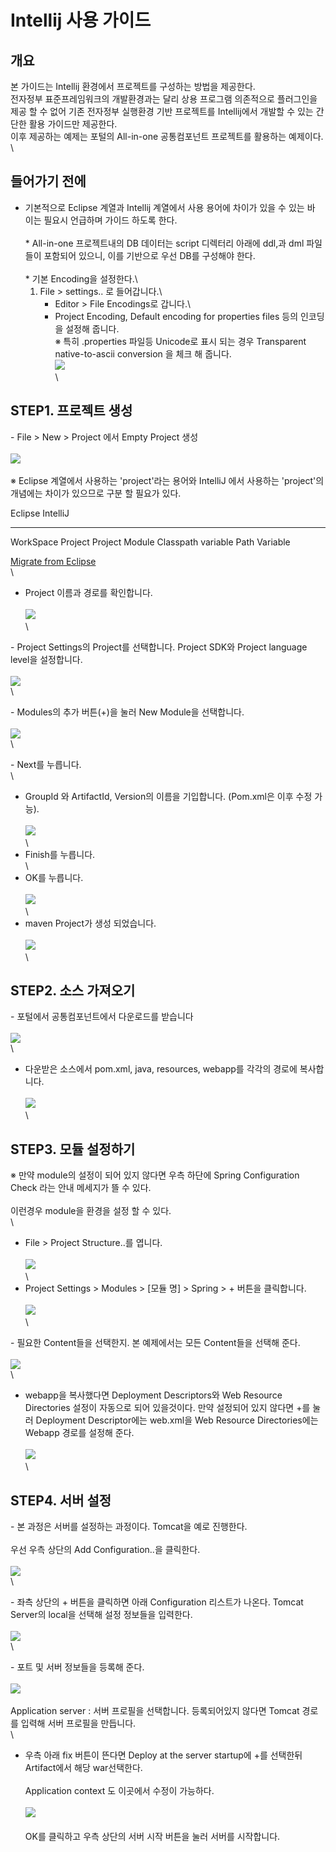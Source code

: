 # Intellij 사용 가이드

## 개요

본 가이드는 Intellij 환경에서 프로젝트를 구성하는 방법을 제공한다.\
전자정부 표준프레임워크의 개발환경과는 달리 상용 프로그램 의존적으로
플러그인을 제공 할 수 없어 기존 전자정부 실행환경 기반 프로젝트를
Intellij에서 개발할 수 있는 간단한 활용 가이드만 제공한다.\
이후 제공하는 예제는 포털의 All-in-one 공통컴포넌트 프로젝트를 활용하는
예제이다.\
\

## 들어가기 전에

-   기본적으로 Eclipse 계열과 Intellij 계열에서 사용 용어에 차이가 있을
    수 있는 바 이는 필요시 언급하며 가이드 하도록 한다.\
    \
    \* All-in-one 프로젝트내의 DB 데이터는 script 디렉터리 아래에 ddl,과
    dml 파일들이 포함되어 있으니, 이를 기반으로 우선 DB를 구성해야
    한다.\
    \
    \* 기본 Encoding을 설정한다.\
    1.  File \> settings.. 로 들어갑니다.\
        - Editor \> File Encodings로 갑니다.\
        - Project Encoding, Default encoding for properties files 등의
        인코딩을 설정해 줍니다.\
        ※ 특히 .properties 파일등 Unicode로 표시 되는 경우 Transparent
        native-to-ascii conversion 을 체크 해 줍니다.\
        ![](/egovframework/dev3.10/etcdevtool/intellij/settings_encoding.png)\
        \

## STEP1. 프로젝트 생성

\- File \> New \> Project 에서 Empty Project 생성\
\
![](/egovframework/dev3.10/etcdevtool/intellij/createemptyproject.png)\
\
※ Eclipse 계열에서 사용하는 \'project\'라는 용어와 IntelliJ 에서
사용하는 \'project\'의 개념에는 차이가 있으므로 구분 할 필요가 있다.

  Eclipse              IntelliJ
  -------------------- ---------------
  WorkSpace            Project
  Project              Module
  Classpath variable   Path Variable

[Migrate from
Eclipse](https://www.jetbrains.com/help/idea/migrating-from-eclipse-to-intellij-idea.html#workflows)\
\
- Project 이름과 경로를 확인합니다.\
\
![](/egovframework/dev3.10/etcdevtool/intellij/insertprojectname.png)\
\

\- Project Settings의 Project를 선택합니다. Project SDK와 Project
language level을 설정합니다.\
\
![](/egovframework/dev3.10/etcdevtool/intellij/project_structure_setting.png)\
\

\- Modules의 추가 버튼(+)을 눌러 New Module을 선택합니다.\
\
![](/egovframework/dev3.10/etcdevtool/intellij/new_module_setting.png)\
\

\- Next를 누릅니다.\
\
- GroupId 와 ArtifactId, Version의 이름을 기입합니다. (Pom.xml은 이후
수정 가능).\
\
![](/egovframework/dev3.10/etcdevtool/intellij/new_module_groupid_setting.png)\
\
- Finish를 누릅니다.\
\
- OK를 누릅니다.\
\
![](/egovframework/dev3.10/etcdevtool/intellij/project_structure_setting_ok.png)\
\
- maven Project가 생성 되었습니다.\
\
![](/egovframework/dev3.10/etcdevtool/intellij/complete_creating_mave_project.png)\
\

## STEP2. 소스 가져오기

\- 포털에서 공통컴포넌트에서 다운로드를 받습니다\
\
![](/egovframework/dev3.10/etcdevtool/intellij/portal_allinone_down.png)\
\
- 다운받은 소스에서 pom.xml, java, resources, webapp를 각각의 경로에
복사합니다.\
\
![](/egovframework/dev3.10/etcdevtool/intellij/copy_each_source.png)\
\

## STEP3. 모듈 설정하기

※ 만약 module의 설정이 되어 있지 않다면 우측 하단에 Spring Configuration
Check 라는 안내 메세지가 뜰 수 있다.\
\
이런경우 module을 환경을 설정 할 수 있다.\
\
- File \> Project Structure..를 엽니다.\
\
![](/egovframework/dev3.10/etcdevtool/intellij/project_structure_menu.png)\
\
- Project Settings \> Modules \> \[모듈 명\] \> Spring \> + 버튼을
클릭합니다.\
\
![](/egovframework/dev3.10/etcdevtool/intellij/project_structure_module_spring_setting.png)\
\

\- 필요한 Content들을 선택한지. 본 예제에서는 모든 Content들을 선택해
준다.\
\
![](/egovframework/dev3.10/etcdevtool/intellij/project_structure_module_add_content.png)\
\
- webapp을 복사했다면 Deployment Descriptors와 Web Resource Directories
설정이 자동으로 되어 있을것이다. 만약 설정되어 있지 않다면 +를 눌러
Deployment Descriptor에는 web.xml을 Web Resource Directories에는 Webapp
경로를 설정해 준다.\
\
![](/egovframework/dev3.10/etcdevtool/intellij/project_structure_module_web_setting.png)\
\

## STEP4. 서버 설정

\- 본 과정은 서버를 설정하는 과정이다. Tomcat을 예로 진행한다.\
\
우선 우측 상단의 Add Configuration..을 클릭한다.\
\
![](/egovframework/dev3.10/etcdevtool/intellij/server_add_configuration_button.png)\
\

\- 좌측 상단의 + 버튼을 클릭하면 아래 Configuration 리스트가 나온다.
Tomcat Server의 local을 선택해 설정 정보들을 입력한다.\
\
![](/egovframework/dev3.10/etcdevtool/intellij/server_run_debug_configuration_list.png)\
\

\- 포트 및 서버 정보들을 등록해 준다.\
\
![](/egovframework/dev3.10/etcdevtool/intellij/server_run_debug_configuration.png)\
\
Application server : 서버 프로필을 선택합니다. 등록되어있지 않다면
Tomcat 경로를 입력해 서버 프로필을 만듭니다.\
\
- 우측 아래 fix 버튼이 뜬다면 Deploy at the server startup에 +를
선택한뒤 Artifact에서 해당 war선택한다.\
\
Application context 도 이곳에서 수정이 가능하다.\
\
![](/egovframework/dev3.10/etcdevtool/intellij/server_run_debug_configuration_deployment.png)\
\
OK를 클릭하고 우측 상단의 서버 시작 버튼을 눌러 서버를 시작합니다.
